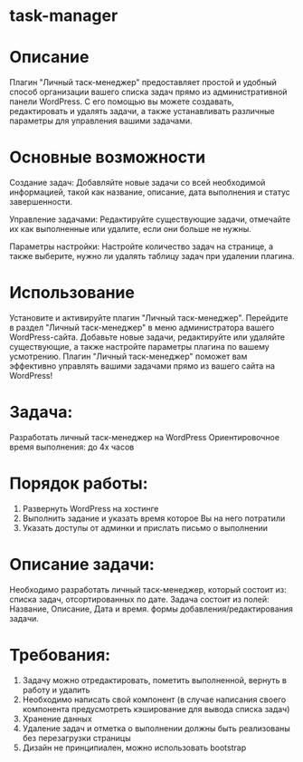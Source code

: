 # task-manager
# Описание
Плагин "Личный таск-менеджер" предоставляет простой и удобный способ организации вашего списка задач прямо из административной панели WordPress. С его помощью вы можете создавать, редактировать и удалять задачи, а также устанавливать различные параметры для управления вашими задачами.

# Основные возможности
Создание задач: Добавляйте новые задачи со всей необходимой информацией, такой как название, описание, дата выполнения и статус завершенности.

Управление задачами: Редактируйте существующие задачи, отмечайте их как выполненные или удалите, если они больше не нужны.

Параметры настройки: Настройте количество задач на странице, а также выберите, нужно ли удалять таблицу задач при удалении плагина.

# Использование
Установите и активируйте плагин "Личный таск-менеджер".
Перейдите в раздел "Личный таск-менеджер" в меню администратора вашего WordPress-сайта.
Добавьте новые задачи, редактируйте или удаляйте существующие, а также настройте параметры плагина по вашему усмотрению.
Плагин "Личный таск-менеджер" поможет вам эффективно управлять вашими задачами прямо из вашего сайта на WordPress!


# Задача:
Разработать личный таск-менеджер на WordPress
Ориентировочное время выполнения: до 4х часов

# Порядок работы:
1) Развернуть WordPress на хостинге
2) Выполнить задание и указать время которое Вы на него потратили
3) Указать доступы от админки и прислать письмо о выполнении

# Описание задачи:
Необходимо разработать личный таск-менеджер, который состоит из:
списка задач, отсортированных по дате. Задача состоит из полей: Название, Описание, Дата и время.
формы добавления/редактирования задачи.

# Требования:
1. Задачу можно отредактировать, пометить выполненной, вернуть в работу и удалить
2. Необходимо написать свой компонент (в случае написания своего компонента предусмотреть кэширование для вывода списка задач)
3. Хранение данных
4. Удаление задач и отметка о выполнении должны быть реализованы без перезагрузки страницы
5. Дизайн не принципиален, можно использовать bootstrap
